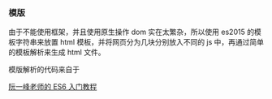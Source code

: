 ### 模版

由于不能使用框架，并且使用原生操作 dom 实在太繁杂，所以使用 es2015 的模板字符串来放置 html 模板，并将网页分为几块分别放入不同的 js 中，再通过简单的模板解析来生成 html 文件。

模版解析的代码来自于 

[阮一峰老师的 ES6 入门教程](http://es6.ruanyifeng.com/#docs/string#%E5%AE%9E%E4%BE%8B%EF%BC%9A%E6%A8%A1%E6%9D%BF%E7%BC%96%E8%AF%91)

